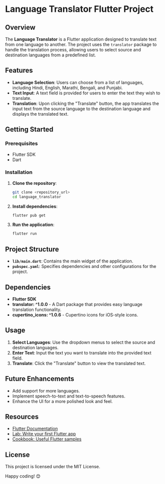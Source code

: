 # Language Translator Flutter Project

## Overview

The **Language Translator** is a Flutter application designed to translate text from one language to another. The project uses the `translator` package to handle the translation process, allowing users to select source and destination languages from a predefined list.

## Features

- **Language Selection**: Users can choose from a list of languages, including Hindi, English, Marathi, Bengali, and Punjabi.
- **Text Input**: A text field is provided for users to enter the text they wish to translate.
- **Translation**: Upon clicking the "Translate" button, the app translates the input text from the source language to the destination language and displays the translated text.

## Getting Started

### Prerequisites

- Flutter SDK
- Dart

### Installation

1. **Clone the repository**:

   ```bash
   git clone <repository_url>
   cd language_translator
   ```

2. **Install dependencies**:

   ```bash
   flutter pub get
   ```

3. **Run the application**:

   ```bash
   flutter run
   ```

## Project Structure

- **`lib/main.dart`**: Contains the main widget of the application.
- **`pubspec.yaml`**: Specifies dependencies and other configurations for the project.

## Dependencies

- **Flutter SDK**
- **translator: ^1.0.0** - A Dart package that provides easy language translation functionality.
- **cupertino_icons: ^1.0.6** - Cupertino icons for iOS-style icons.

## Usage

1. **Select Languages**: Use the dropdown menus to select the source and destination languages.
2. **Enter Text**: Input the text you want to translate into the provided text field.
3. **Translate**: Click the "Translate" button to view the translated text.

## Future Enhancements

- Add support for more languages.
- Implement speech-to-text and text-to-speech features.
- Enhance the UI for a more polished look and feel.

## Resources

- [Flutter Documentation](https://docs.flutter.dev/)
- [Lab: Write your first Flutter app](https://docs.flutter.dev/get-started/codelab)
- [Cookbook: Useful Flutter samples](https://docs.flutter.dev/cookbook)

## License

This project is licensed under the MIT License.

Happy coding! 😊